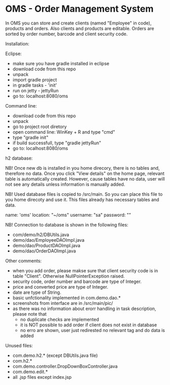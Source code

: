 # OMS - Order Management System

In OMS you can store and create clients (named "Employee" in code), products and orders. Also clients and products are editable.
Orders are sorted by order number, barcode and client security code.

Installation:

Eclipse:

- make sure you have gradle installed in eclipse
- download code from this repo
- unpack
- import gradle project
- in gradle tasks - 'init'
- run on jetty - jettyRun
- go to: localhost:8080/oms

Command line:

-  download code from this repo
-  unpack
-  go to project root diretory
-  open command line: WinKey + R and type "cmd"
-  type "gradle init"
-  if build successfull, type "gradle jettyRun"
-  go to: localhost:8080/oms

h2 database:

NB! Once new db is installed in you home direcory, there is no tables and, therefore no data. Once you click "View details" on the home page, relevant table is automatically created. However, cause tables have no data, user will not see any details unless information is manually added.

NB! Used database files is copied to /src/main. So you can place this file to you home direcoty and use it. This files already has
necessary tables and data.

name: 'oms'
location: "~/oms"
username: "sa"
password: ""



NB! Connection to database is shown in the following files:

- com/demo/h2/DBUtils.java
- demo/dao/EmployeeDAOImpl.java
- demo/dao/ProductDAOImpl.java
- demo/dao/OrderDAOImpl.java

Other comments:

- when you add order, please makse sure that client security code is in table "Client". Otherwise NullPointerException raised.
- security code, order number and barcode are type of Integer.
- price and converted price are type of Integer.
- date are type of String.
- basic unfctionality implemented in com.demo.dao.*
- screenshots from interface are in /src/main/pic/
- as there was no information about erorr handling in task description, please note that
     * no duplicate checks are implemented
     * it is NOT possible to add order if client does not exist in database
     * no erro are shown, user just redirested no relevant tag and do data is added

Unused files:

- com.demo.h2.* (except DBUtils.java file)
- com.h2.*
- com.demo.controller.DropDownBoxController.java
- com.demo.edit.*
- all .jsp files except index.jsp

